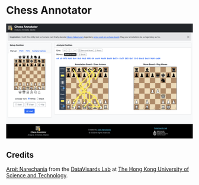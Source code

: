 # Chess Annotator

<img src="teaser.png">

## Credits
[Arpit Narechania](https://narechania.com) from the [DataVisards Lab](https://datavisards.com) at [The Hong Kong University of Science and Technology](https://hkust.edu.hk).